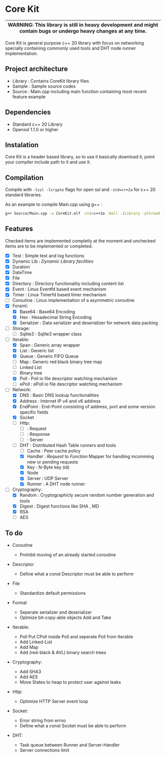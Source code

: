 # Core Kit

| WARNING: This library is still in heavy development and might contain bugs or undergo heavy changes at any time. |
| --- |

Core Kit is general purpose c++ 20 library with focus on networking specially containing commonly used tools and DHT node runner implementation.

## Project architecture

- Library : Contains CoreKit library files
- Sample : Sample source codes
- Source : Main.cpp including main function containing most recent feature example

## Dependencies

- Standard c++ 20 Library
- Openssl 1.1.0 or higher

## Instalation

Core Kit is a header based library, so to use it basically download it, point your compiler include path to it and use it.

## Compilation

Compile with `-lssl -lcrypto` flags for open ssl and `-std=c++2a` for c++ 20 standard libraries.

As an example to compile Main.cpp using g++ :
```sh
g++ Source/Main.cpp -o CoreKit.elf -std=c++2a -Wall -ILibrary -pthread -lssl -lcrypto
```

## Features

Checked items are implemented completly at the moment and unchecked items are to be implemented or completed.

- [x] Test : Simple test and log functions
- [x] Dynamic Lib : _Dynamic Library facilities_
- [x] Duration
- [x] DateTime
- [x] File
- [x] Directory : Directory functionality including content list
- [x] Event : Linux Eventfd based event mechanism
- [x] Timer : Linux Timerfd based timer mechanism
- [ ] Coroutine : Linux implementation of a asymmetric coroutine
- [x] Foramt:
    - [x] Base64 : Base64 Encoding
    - [x] Hex : Hexadecimal String Encoding
    - [x] Serializer : Data serializer and deserializer for network data packing

- [ ] Storage:
    - [ ] Sqlite3 : Sqlite3 wrapper class

- [ ] Iterable:
    - [x] Span : Generic array wrapper
    - [x] List : Generic list
    - [x] Queue : Generic FIFO Queue
    - [ ] Map : Generic red black binary tree map
    - [ ] Linked List
    - [ ] Binary tree
    - [x] Poll : Poll io file descriptor watching mechanism
    - [ ] ePoll : ePoll io file descriptor watching mechanism

- [ ] Network:
    - [x] DNS : Basic DNS lookup functionalities
    - [x] Address : Internet IP v4 and v6 address 
    - [x] EndPoint : End-Point consisting of address, port and some version specific fields 
    - [x] Socket
    - [ ] Http:
        - [ ] : Request
        - [ ] : Response
        - [ ] : Server

    - [ ] DHT : Distributed Hash Table runners and tools
        - [ ] Cache : Peer cache policy
        - [x] Handler : _Request_ to _Function_ Mapper for handling incomming new or pending requests
        - [x] Key : N-Byte key (id)
        - [x] Node
        - [x] Server : UDP Server
        - [x] Runner : A DHT node runner

- [ ] Cryptography:
    - [x] Random : Cryptographicly secure random number generation and tools
    - [x] Digest : Digest functions like SHA , MD
    - [x] RSA
    - [ ] AES

## To do

- Coroutine
    - Prohibit moving of an already started coroutine

- Descriptor
    - Define what a const Descriptor must be able to perform

- File
    - Standardize default permissions

- Format
    - Seperate serializer and deserializer
    - Optmize bit-copy-able objects Add and Take

- Iterable:
    - Poll Put CPoll inside Poll and seperate Poll from Iterable
    - Add Linked-List
    - Add Map
    - Add (red-black & AVL) binary search trees

- Cryptography:
    - Add SHA3
    - Add AES
    - Move States to heap to protect user against leaks

- Http:
    - Optimize HTTP Server event loop

- Socket:
    - Error string from errno
    - Define what a const Socket must be able to perform

- DHT:
    - Task queue between Runner and Server-Handler
    - Server connections limit